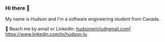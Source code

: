 ### Hi there 👋
My name is Hudson and I'm a software engineering student from Canada. 

💬 Reach me by email or LinkedIn: hudsonericlu@gmail.com| https://www.linkedin.com/in/hudson-lu

<!--
**HudsonLu/HudsonLu** is a ✨ _special_ ✨ repository because its `README.md` (this file) appears on your GitHub profile.

Here are some ideas to get you started: 

- 🔭 I’m currently working on ...
- 🌱 I’m currently learning ...
- 👯 I’m looking to collaborate on ...
- 🤔 I’m looking for help with ...
- 💬 Ask me about ...
- 📫 How to reach me: ...
- 😄 Pronouns: ...
- ⚡ Fun fact: ...
-->
